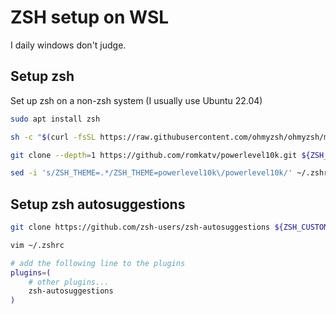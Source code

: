 # ZSH setup on WSL

I daily windows don't judge.


## Setup zsh

Set up zsh on a non-zsh system (I usually use Ubuntu 22.04)

```bash
sudo apt install zsh

sh -c "$(curl -fsSL https://raw.githubusercontent.com/ohmyzsh/ohmyzsh/master/tools/install.sh)"

git clone --depth=1 https://github.com/romkatv/powerlevel10k.git ${ZSH_CUSTOM:-$HOME/.oh-my-zsh/custom}/themes/powerlevel10k

sed -i 's/ZSH_THEME=.*/ZSH_THEME=powerlevel10k\/powerlevel10k/' ~/.zshrc
```



## Setup zsh autosuggestions

```bash
git clone https://github.com/zsh-users/zsh-autosuggestions ${ZSH_CUSTOM:-~/.oh-my-zsh/custom}/plugins/zsh-autosuggestions
```

```bash
vim ~/.zshrc

# add the following line to the plugins
plugins=( 
    # other plugins...
    zsh-autosuggestions
)
```
